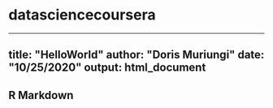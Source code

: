 # datasciencecoursera
---
title: "HelloWorld"
author: "Doris Muriungi"
date: "10/25/2020"
output: html_document
---


## R Markdown

